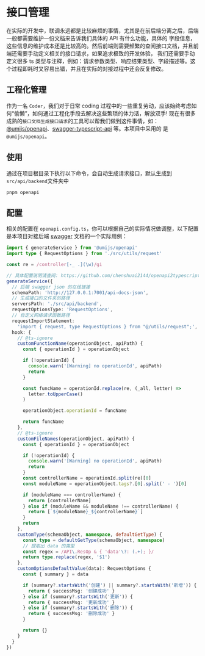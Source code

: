 # 接口管理

在实际的开发中，联调永远都是比较麻烦的事情，尤其是在前后端分离之后，后端一般都需要维护一份文档来告诉我们具体的 API 有什么功能，具体的
字段信息，这些信息的维护成本还是比较高的。然后前端则需要频繁的查阅接口文档，并且前端还需要手动定义相关的接口请求，如果追求极致的开发体验，
我们还需要手动定义很多 ts 类型与注释，例如：请求参数类型、响应结果类型、字段描述等。这个过程即耗时又容易出错，并且在实际的对接过程中还会反复修改。

## 工程化管理

作为一名 `Coder`，我们对于日常 coding 过程中的一些重复劳动，应该始终考虑如何“偷懒”，如何通过工程化手段去解决这些繁琐的体力活，解放双手!
现在有很多成熟的`接口文档生成接口请求`的工具可以帮我们做到这件事情，如：[@umijs/openapi](https://github.com/chenshuai2144/openapi2typescript)、[swagger-typescript-api](https://github.com/acacode/swagger-typescript-api) 等。本项目中采用的
是`@umijs/openapi`。

## 使用

通过在项目根目录下执行以下命令，会自动生成请求接口，默认生成到 `src/api/backend`文件夹中

```bash
pnpm openapi
```

## 配置

相关的配置在 `openapi.config.ts`，你可以根据自己的实际情况做调整，以下配置是本项目对接后端 [swagger](https://nest-api.buqiyuan.site/api-docs) 文档的一个实际用例：

```ts
import { generateService } from '@umijs/openapi'
import type { RequestOptions } from './src/utils/request'

const re = /controller[-_ .](\w)/gi

// 具体配置说明请查阅: https://github.com/chenshuai2144/openapi2typescript
generateService({
  // 后端 swagger json 的在线链接
  schemaPath: 'http://127.0.0.1:7001/api-docs-json',
  // 生成接口的文件夹的路径
  serversPath: './src/api/backend',
  requestOptionsType: 'RequestOptions',
  // 自定义网络请求函数路径
  requestImportStatement:
    'import { request, type RequestOptions } from "@/utils/request";',
  hook: {
    // @ts-ignore
    customFunctionName(operationObject, apiPath) {
      const { operationId } = operationObject

      if (!operationId) {
        console.warn('[Warning] no operationId', apiPath)
        return
      }

      const funcName = operationId.replace(re, (_all, letter) =>
        letter.toUpperCase()
      )

      operationObject.operationId = funcName

      return funcName
    },
    // @ts-ignore
    customFileNames(operationObject, apiPath) {
      const { operationId } = operationObject

      if (!operationId) {
        console.warn('[Warning] no operationId', apiPath)
        return
      }
      const controllerName = operationId.split(re)[0]
      const moduleName = operationObject.tags?.[0].split(' - ')[0]

      if (moduleName === controllerName) {
        return [controllerName]
      } else if (moduleName && moduleName !== controllerName) {
        return [`${moduleName}_${controllerName}`]
      }
      return
    },
    customType(schemaObject, namespace, defaultGetType) {
      const type = defaultGetType(schemaObject, namespace)
      // 提取出 data 的类型
      const regex = /API\.ResOp & { 'data'\?: (.+); }/
      return type.replace(regex, '$1')
    },
    customOptionsDefaultValue(data): RequestOptions {
      const { summary } = data

      if (summary?.startsWith('创建') || summary?.startsWith('新增')) {
        return { successMsg: '创建成功' }
      } else if (summary?.startsWith('更新')) {
        return { successMsg: '更新成功' }
      } else if (summary?.startsWith('删除')) {
        return { successMsg: '删除成功' }
      }

      return {}
    }
  }
})
```
